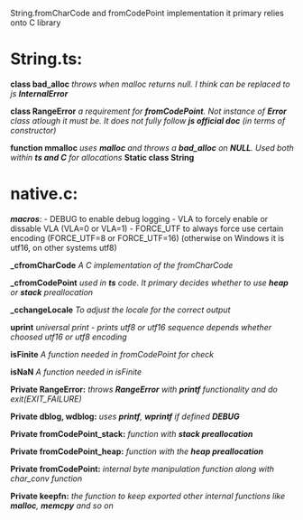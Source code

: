 String.fromCharCode and fromCodePoint implementation
it primary relies onto C library 
# **String.ts**:
  **class bad_alloc**
      _throws when malloc returns null. I think can be replaced to js **InternalError**_

  **class RangeError**
      _a requirement for **fromCodePoint**. Not instance of **Error** class atlough it must be. It does not fully follow **js official doc** (in terms of constructor)_

   **function mmalloc**
       _uses **malloc** and throws a **bad_alloc** on **NULL**. Used both within **ts and C** for allocations_
   **Static class String**
# **native.c**:
   **_macros_**:
        - DEBUG to enable debug logging
        - VLA to forcely enable or dissable VLA (VLA=0 or VLA=1)
        - FORCE_UTF to always force use certain encoding (FORCE_UTF=8 or FORCE_UTF=16)
          (otherwise on Windows it is utf16, on other systems utf8)

   **_cfromCharCode**
        _A C implementation of the fromCharCode_

   **_cfromCodePoint**
        _used in **ts** code. It primary decides whether to use **heap** or **stack** preallocation_

   **_cchangeLocale**
        _To adjust the locale for the correct output_

   **uprint**
        _universal print - prints utf8 or utf16 sequence depends whether choosed utf16 or utf8 encoding_

   **isFinite**
     _A function needed in fromCodePoint for check_

   **isNaN**
     _A function needed in isFinite_


   **Private RangeError:**
        _throws **RangeError** with **printf** functionality and do exit(EXIT_FAILURE)_

   **Private dblog, wdblog:**
        _uses **printf**, **wprintf** if defined **DEBUG**_

   **Private fromCodePoint_stack:** 
        _function with **stack preallocation**_

   **Private fromCodePoint_heap:**
        _function with the **heap preallocation**_

   **Private fromCodePoint:**
        _internal byte manipulation function along with char_conv function_

   **Private keepfn:**
        _the function to keep exported other internal functions like **malloc**, **memcpy** and so on_
